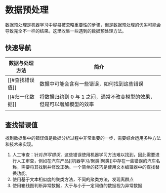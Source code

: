 # 数据预处理

数据预处理是机器学习中容易被忽略重要性的步骤，但是数据预处理的优劣可能会导致完全不一样的结果。这里收集一些遇到的数据预处理方法。

## 快速导航

| 数据与处理方法  | 简介                 |
| --------------- | -------------------- |
| [[#查找错误值]] | 数据中可能会含有一些错误，如何找到这些错误 |
|         [[#归一化数据]]        |     将数据归约到 0 与 1 之间，通常不改变模型的效果，但是可以增加模型的效率                 |
| |                      |

## 查找错误值

找到数据集中的错误值是数据分析过程中非常重要的一步，需要综合运用多种方法和技术来实现。
1. 人工审查：针对*拼写错误*，这些错误使用机器学习方法难以找到，因此需要进行人工审查，例如在汽车产品[[机器学习/聚类|聚类]]中存在一些错误的汽车名称，需要将其找到并修改正确。一个简单的技巧是使用文本编辑器中的查找替换功能。
2. 使用基于文本相似度的聚类方法，不同的聚类方法，发现离群点
3. 使用箱线图判断异常数据，大于与小于一定阈值的数据视为异常数据

